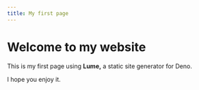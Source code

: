 ```yaml
---
title: My first page
---
```


# Welcome to my website

This is my first page using **Lume,** a static site generator for Deno.

I hope you enjoy it.
